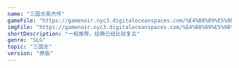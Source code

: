 ```yaml
---
name: "三国志英杰传"
gameFile: "https://gamenoir.nyc3.digitaloceanspaces.com/%E4%B8%89%E5%9B%BD%E5%BF%97%E8%8B%B1%E6%9D%B0%E4%BC%A0/reko3.zip"
imgFile: "https://gamenoir.nyc3.digitaloceanspaces.com/%E4%B8%89%E5%9B%BD%E5%BF%97%E8%8B%B1%E6%9D%B0%E4%BC%A0/original.webp"
shortDescription: "一般推荐，经典已经比较复古"
genre: "SLG"
topic: "三国志"
version: "原版"
---
```

